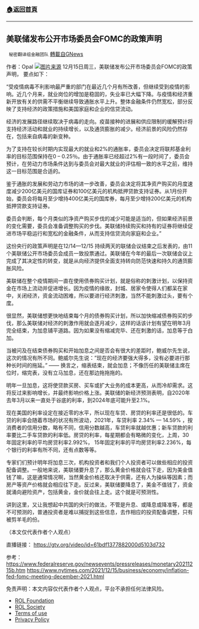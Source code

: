 ###  [:house:返回首頁](https://github.com/ourhimalayas/txt)
---


## 美联储发布公开市场委员会FOMC的政策声明
` 秘密翻译组金融团队` [轉載自GNews](https://gnews.org/zh-hans/1783383/)

作者：Opal
![](https://assets.gnews.org/wp-content/uploads/2021/12/2021223-2.jpg)[图片来源](http://www.thehills.com)
12月15日周三，美联储发布公开市场委员会FOMC的政策声明， 要点如下：

“受疫情病毒不利影响最严重的部门在最近几个月有所改善，但继续受到疫情的影响。近几个月来，就业岗位的增加是稳固的，失业率已大幅下降。与疫情和经济重新开放有关的供需不平衡继续导致通胀水平上升。整体金融条件仍然宽松，部分反映了支持经济的政策措施和美国家庭和企业的信贷流动。

经济的发展路径继续取决于病毒的走向。疫苗接种的进展和供应限制的缓解预计将支持经济活动和就业的持续增长，以及通货膨胀的减少。经济前景的风险仍然存在，包括来自病毒的新变种。

为了支持在较长时期内实现最大的就业和2%的通胀率，委员会决定将联邦基金利率的目标范围保持在0 – 0.25％。由于通胀率已经超过2%有一段时间了，委员会预计，在劳动力市场条件达到与委员会对最大就业的评估相一致的水平之前，维持这一目标范围是合适的。

鉴于通胀的发展和劳动力市场的进一步改善，委员会决定将其净资产购买的月度速度减少200亿美元的国库证券和100亿美元的机构抵押贷款支持证券。从1月份开始，委员会将每月至少增持400亿美元的国库券，每月至少增持200亿美元的机构抵押贷款支持证券。

委员会判断，每个月类似的净资产购买步伐的减少可能是适当的，但如果经济前景的变化需要，委员会准备调整购买的步伐。美联储持续购买和持有的证券将继续促进市场平稳运行和宽松的金融条件，从而支持信贷流向家庭和企业。”

这份央行的政策声明是在12/14—12/15 持续两天的联储会议结束之后发表的，由11个美联储公开市场委员会成员一致投票通过。美联储在今年的最后一次联储会议上完成了其决定性的转变，就是从向经济提供全面支持转向防范快速和持久的通货膨胀风险。

美联储在整个疫情期间一直在使用债券购买计划，就是俗称的刺激计划，以保持资金在市场上流动并促进增长。因为疫情的缘故，封城、居家令使得人们都呆在家中，关闭经济，资金流动困难，所以要进行经济刺激，当然不能刺激过头，要有个度。

很显然，美联储想更快地结束每个月的债券购买计划，所以加快缩减债券购买的步伐，那么美联储对经济的刺激作用就会逐月减少，这样的话该计划有望在明年3月完全结束，为加息铺平道路。因为如果没有缩减完毕、还在刺激的话，加息等于白加。

当被问及在结束债券购买和开始加息之间是否会有很大的差距时，鲍威尔先生说，这次的情况有所不同。鲍威尔先生说：”现在的经济要强大得多，没有必要进行那种长时间的拖延。” —— 换言之，缩表结束，就会加息；不像历任的美联储主席在位时，缩完表，没有立马加息，还在那边拖拖拖的。

明年一旦加息，这将使贷款买房、买车或扩大业务的成本更高，从而冷却需求。这将反过来影响增长，并最终影响价格上涨。美联储的新经济预测表明，自2020年去年3月以来一直处于谷底的利率，到2024年底可能升至2.1%。

现在美国的利率设定在接近零的水平，所以现在车贷、房贷的利率还是很低的。车贷的利率会随着市场的状况有所波动，2021年，车贷利率 2.34% — 14.59% ，按消费者的信用分数，略有不同，信用分数越高，车贷利率就越优惠；新车贷款的利率要比二手车贷款的利率低。房贷的利率，每星期都会有略微的变化，上周，30年固定利率的平均房贷利率2.992%， 15年固定利率的平均房贷利率2.236%，每个银行的利率有所不同，还有点数等等。

专家们们预计明年将加息三次，机构投资者和我们个人投资者可以做些相应的投资配备调整。一般地来说，美联储要升息了，那么黄金价格就会往下走，因为美金值钱了嘛，这是通常情况啊，当然黄金价格还取决于供需，还有人为操纵等因素；而房产等资产价格就会相应往下走。反过来，美联储要降息了，美金不值钱了，资金就涌向避险资产，包括黄金，金价就会往上走。这个就是可预测性。

讲到这里，又让我想起中共国的央行的做法，不管是升息、或降息或降准等，都是不可预测的，普通投资者是难以捕捉到这些信息，去作相应的投资配备调整，只有被剪羊毛的份。

（本文仅代表作者个人观点）

直播链接：
https://gtv.org/video/id=61bdf1377882000d5103d732

参考：
https://www.federalreserve.gov/newsevents/pressreleases/monetary20211215b.htm
https://www.nytimes.com/2021/12/15/business/economy/inflation-fed-fomc-meeting-december-2021.html

 

免责声明：本文内容仅代表作者个人观点，平台不承担任何法律风险。

- [ROL Foundation](https://rolfoundation.org/)
- [ROL Society](https://rolsociety.org/)
- [Terms of use](https://gnews.org/terms-of-use-3/)
- [Privacy Policy](https://gnews.org/privacy-policy/)
